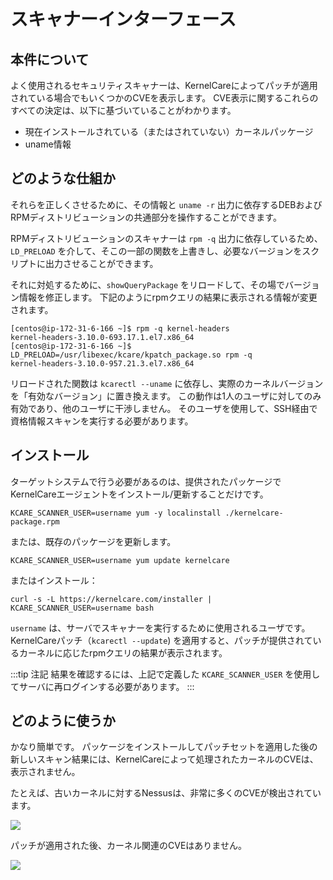 # スキャナーインターフェース

## 本件について

よく使用されるセキュリティスキャナーは、KernelCareによってパッチが適用されている場合でもいくつかのCVEを表示します。 CVE表示に関するこれらのすべての決定は、以下に基づいていることがわかります。

* 現在インストールされている（またはされていない）カーネルパッケージ
* uname情報

## どのような仕組か

それらを正しくさせるために、その情報と `uname -r` 出力に依存するDEBおよびRPMディストリビューションの共通部分を操作することができます。

RPMディストリビューションのスキャナーは `rpm -q` 出力に依存しているため、`LD_PRELOAD` を介して、そこの一部の関数を上書きし、必要なバージョンをスクリプトに出力させることができます。

それに対処するために、`showQueryPackage` をリロードして、その場でバージョン情報を修正します。 下記のようにrpmクエリの結果に表示される情報が変更されます。

```
[centos@ip-172-31-6-166 ~]$ rpm -q kernel-headers
kernel-headers-3.10.0-693.17.1.el7.x86_64
[centos@ip-172-31-6-166 ~]$ LD_PRELOAD=/usr/libexec/kcare/kpatch_package.so rpm -q
kernel-headers-3.10.0-957.21.3.el7.x86_64
```

リロードされた関数は `kcarectl --uname` に依存し、実際のカーネルバージョンを「有効なバージョン」に置き換えます。 この動作は1人のユーザに対してのみ有効であり、他のユーザに干渉しません。 そのユーザを使用して、SSH経由で資格情報スキャンを実行する必要があります。

## インストール

ターゲットシステムで行う必要があるのは、提供されたパッケージでKernelCareエージェントをインストール/更新することだけです。

```
KCARE_SCANNER_USER=username yum -y localinstall ./kernelcare-package.rpm
```
または、既存のパッケージを更新します。

```
KCARE_SCANNER_USER=username yum update kernelcare
```

またはインストール：

```
curl -s -L https://kernelcare.com/installer | KCARE_SCANNER_USER=username bash
```

`username` は、サーバでスキャナーを実行するために使用されるユーザです。 KernelCareパッチ（`kcarectl --update`) を適用すると、パッチが提供されているカーネルに応じたrpmクエリの結果が表示されます。

:::tip 注記
結果を確認するには、上記で定義した `KCARE_SCANNER_USER` を使用してサーバに再ログインする必要があります。
:::

## どのように使うか

かなり簡単です。 パッケージをインストールしてパッチセットを適用した後の新しいスキャン結果には、KernelCareによって処理されたカーネルのCVEは、表示されません。

たとえば、古いカーネルに対するNessusは、非常に多くのCVEが検出されています。

![](/images/scanner-manipulation-before.png)

パッチが適用された後、カーネル関連のCVEはありません。

![](/images/scanner-manipulation-after.png)
